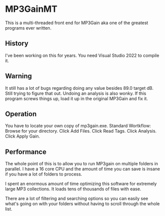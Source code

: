 # MP3GainMT

This is a multi-threaded front end for MP3Gain aka one of the greatest programs ever written.

## History
I've been working on this for years. You need Visual Studio 2022 to compile it.

## Warning
It still has a lot of bugs regarding doing any value besides 89.0 target dB. Still trying to figure that out. Undoing an analysis is also wonky. If this program screws things up, load it up in the original MP3Gain and fix it.

## Operation
You have to locate your own copy of mp3gain.exe.
Standard Wortkflow: Browse for your directory. Click Add Files. Click Read Tags. Click Analysis. Click Apply Gain.

## Performance
The whole point of this is to allow you to run MP3gain on multiple folders in parallel.  I have a 16 core CPU and the amount of time you can save is insane if you have a lot of folders to process.

I spent an enormous amount of time optimizing this software for extremely large MP3 collections.  It loads tens of thousands of files with ease.

There are a lot of filtering and searching options so you can easily see what's going on with your folders without having to scroll through the whole list.
